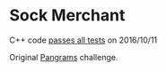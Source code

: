 Sock Merchant
=============

C++ code [passes all tests](https://www.hackerrank.com/domains/algorithms/sock-merchant) on 2016/10/11

Original [Pangrams](https://www.hackerrank.com/domains/algorithms/sock-merchant) challenge.
